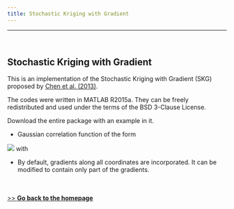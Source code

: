```yaml
---
title: Stochastic Kriging with Gradient
---
```

---

&nbsp;    
<!-- insert one empty line -->
<!-- can also use "<a></a>" or "<br><br>"  -->

<!-- 
Markdown Cheatsheet https://github.com/adam-p/markdown-here/wiki/Markdown-Cheatsheet
Mathematical formulae are supported by https://www.codecogs.com/latex/eqneditor.php
-->

## Stochastic Kriging with Gradient
This is an implementation of the Stochastic Kriging with Gradient (SKG) proposed by <a href="https://doi.org/10.1287/opre.1120.1143" target="_blank">Chen et al. (2013)</a>.  

The codes were written in MATLAB R2015a.
They can be freely redistributed and used under the terms of the BSD 3-Clause License.

Download the entire package with an example in it.

* Gaussian correlation function of the form
<img src="https://latex.codecogs.com/svg.latex?\inline&space;R(\boldsymbol{x}-\boldsymbol{y};\boldsymbol{\theta&space;})=\textup{exp}(-\sum_{i=1}^{d}\theta_i&space;|x_i-y_i|^2)">
with 

* By default, gradients along all coordinates are incorporated.
It can be modified to contain only part of the gradients.

<!-- 
&nbsp;    
## Codes
-->

&nbsp;    
&nbsp;    
[>> **Go back to the homepage**](https://simopt.github.io)
